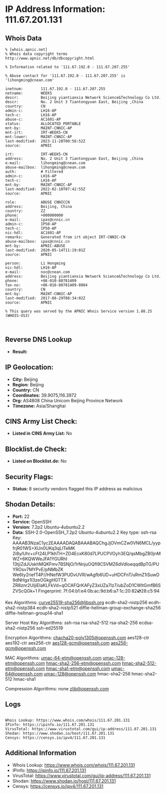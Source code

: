 # IP Address Information: 111.67.201.131

## Whois Data
```
% [whois.apnic.net]
% Whois data copyright terms    http://www.apnic.net/db/dbcopyright.html

% Information related to '111.67.192.0 - 111.67.207.255'

% Abuse contact for '111.67.192.0 - 111.67.207.255' is 'lihongming@cnean.com'

inetnum:        111.67.192.0 - 111.67.207.255
netname:        WEEK5
descr:          Beijing yiantianxia Network Science&Technology Co Ltd.
descr:          No. 2 Unit 3 Tiantongyuan East, Beijing ,China
country:        CN
admin-c:        LH16-AP
tech-c:         LH16-AP
abuse-c:        AC1601-AP
status:         ALLOCATED PORTABLE
mnt-by:         MAINT-CNNIC-AP
mnt-irt:        IRT-WEEK5-CN
mnt-lower:      MAINT-CNNIC-AP
last-modified:  2023-11-28T00:56:52Z
source:         APNIC

irt:            IRT-WEEK5-CN
address:        No. 2 Unit 3 Tiantongyuan East, Beijing ,China
e-mail:         lihongming@cnean.com
abuse-mailbox:  lihongming@cnean.com
auth:           # Filtered
admin-c:        LH16-AP
tech-c:         LH16-AP
mnt-by:         MAINT-CNNIC-AP
last-modified:  2022-02-10T07:42:55Z
source:         APNIC

role:           ABUSE CNNICCN
address:        Beijing, China
country:        ZZ
phone:          +000000000
e-mail:         ipas@cnnic.cn
admin-c:        IP50-AP
tech-c:         IP50-AP
nic-hdl:        AC1601-AP
remarks:        Generated from irt object IRT-CNNIC-CN
abuse-mailbox:  ipas@cnnic.cn
mnt-by:         APNIC-ABUSE
last-modified:  2020-05-14T11:19:01Z
source:         APNIC

person:         Li Hongming
nic-hdl:        LH16-AP
e-mail:         noc@cnean.com
address:        Beijing yiantianxia Network Science&Technology Co Ltd.
phone:          +86-010-80781409
fax-no:         +86-010-80781409-8004
country:        CN
mnt-by:         MAINT-CNNIC-AP
last-modified:  2017-08-29T08:34:02Z
source:         APNIC

% This query was served by the APNIC Whois Service version 1.88.25 (WHOIS-US3)



```
## Reverse DNS Lookup
- **Result:** 

## IP Geolocation:
- **City:** Beijing
- **Region:** Beijing
- **Country:** CN
- **Coordinates:** 39.9075,116.3972
- **Org:** AS4808 China Unicom Beijing Province Network
- **Timezone:** Asia/Shanghai

## CINS Army List Check:
- **Listed in CINS Army List:** 
No

## Blocklist.de Check:
- **Listed on Blocklist.de:** 
No

## Security Flags:
- **Status:** 8 security vendors flagged this IP address as malicious

## Shodan Details:
- **Port:** 22
- **Service:** OpenSSH
- **Version:** 7.2p2 Ubuntu-4ubuntu2.2
- **Data:** SSH-2.0-OpenSSH_7.2p2 Ubuntu-4ubuntu2.2
Key type: ssh-rsa
Key: AAAAB3NzaC1yc2EAAAADAQABAAABAQChgJjOVmCZw0VN6MCL/yypfrjR01WS+XUn0UKq3qLITeMK
2i8y/Uhr+cFt24LP1khTH+ZD4EcxK80d7LPUCPVOyh3EQ/qsMbgZB0jnMWZ+6KQWWeJFA1YGURhI
13tjiZdJUskhMQKFmv7BSNjO/1rNnjuOQfI9C5VMZ6dVdloeqqdBpTG/PUYROsv7MYPvE/pNMbZK
We6ty2riefT4P//HNefW3PUDvUVR/wAgfb6UD+uHDCFnT/uRmZ1iSuwD9dNHgx1I3zeOGkgHGTTX
ZR8znr2UIjiEIaKLFkVd+qOCAFQrKAFyZ3xUZa7Iz7/ubZoD1CWltGmfB6SZVScQGk+1
Fingerprint: 7f:04:b1:e4:0b:ac:9d:b6:a7:1c:20:82:cd:28:c5:94

Kex Algorithms:
	curve25519-sha256@libssh.org
	ecdh-sha2-nistp256
	ecdh-sha2-nistp384
	ecdh-sha2-nistp521
	diffie-hellman-group-exchange-sha256
	diffie-hellman-group14-sha1

Server Host Key Algorithms:
	ssh-rsa
	rsa-sha2-512
	rsa-sha2-256
	ecdsa-sha2-nistp256
	ssh-ed25519

Encryption Algorithms:
	chacha20-poly1305@openssh.com
	aes128-ctr
	aes192-ctr
	aes256-ctr
	aes128-gcm@openssh.com
	aes256-gcm@openssh.com

MAC Algorithms:
	umac-64-etm@openssh.com
	umac-128-etm@openssh.com
	hmac-sha2-256-etm@openssh.com
	hmac-sha2-512-etm@openssh.com
	hmac-sha1-etm@openssh.com
	umac-64@openssh.com
	umac-128@openssh.com
	hmac-sha2-256
	hmac-sha2-512
	hmac-sha1

Compression Algorithms:
	none
	zlib@openssh.com


## Logs
```

Whois Lookup: https://www.whois.com/whois/111.67.201.131
IPinfo: https://ipinfo.io/111.67.201.131
VirusTotal: https://www.virustotal.com/gui/ip-address/111.67.201.131
Shodan: https://www.shodan.io/host/111.67.201.131
Censys: https://censys.io/ipv4/111.67.201.131

```
## Additional Information
- Whois Lookup: https://www.whois.com/whois/111.67.201.131
- IPinfo: https://ipinfo.io/111.67.201.131
- VirusTotal: https://www.virustotal.com/gui/ip-address/111.67.201.131
- Shodan: https://www.shodan.io/host/111.67.201.131
- Censys: https://censys.io/ipv4/111.67.201.131

